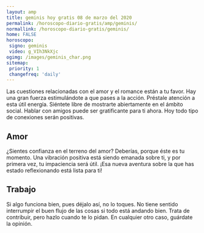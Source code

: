 ```yaml
---
layout: amp
title: geminis hoy gratis 08 de marzo del 2020 
permalink: /horoscopo-diario-gratis/amp/geminis/
normallink: /horoscopo-diario-gratis/geminis/
home: FALSE
horoscopo:
 signo: geminis
 video: g_VIh3NkXjc
ogimg: /images/geminis_char.png
sitemap:
 priority: 1
 changefreq: 'daily'
---
```



Las cuestiones relacionadas con el amor y el romance están a tu favor. Hay una gran fuerza estimulándote a que pases a la acción. Préstale atención a esta útil energía. Siéntete libre de mostrarte abiertamente en el ámbito social. Hablar con amigos puede ser gratificante para ti ahora. Hoy todo tipo de conexiones serán positivas.

## Amor

¿Sientes confianza en el terreno del amor? Deberías, porque éste es tu momento. Una vibración positiva está siendo emanada sobre ti, y por primera vez, tu impaciencia será útil. ¡Esa nueva aventura sobre la que has estado reflexionando está lista para ti!

## Trabajo

Si algo funciona bien, pues déjalo así, no lo toques. No tiene sentido interrumpir el buen flujo de las cosas si todo está andando bien. Trata de contribuir, pero hazlo cuando te lo pidan. En cualquier otro caso, guárdate la opinión.